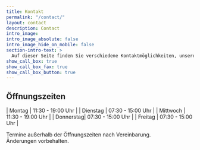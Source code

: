```yaml
---
title: Kontakt
permalink: "/contact/"
layout: contact
description: Contact
intro_image:
intro_image_absolute: false
intro_image_hide_on_mobile: false
section-intro-text: >
  Auf dieser Seite finden Sie verschiedene Kontaktmöglichkeiten, unsere Adresse und Öffnungszeiten.
show_call_box: true
show_call_box_fax: true
show_call_box_button: true
---
```


## Öffnungszeiten

| Montag    | 11:30 - 19:00 Uhr |
| Dienstag  | 07:30 - 15:00 Uhr |
| Mittwoch  | 11:30 - 19:00 Uhr |
| Donnerstag| 07:30 - 15:00 Uhr |
| Freitag   | 07:30 - 15:00 Uhr |

Termine außerhalb der Öffnungszeiten nach Vereinbarung.
<br>
Änderungen vorbehalten.
